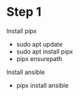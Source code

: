 # Step 1

Install pipx

- sudo apt update
- sudo apt install pipx
- pipx ensurepath


Install ansible
- pipx install ansible

